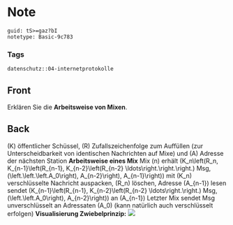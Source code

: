 # Note
```
guid: tS>=gaz?bI
notetype: Basic-9c783
```

### Tags
```
datenschutz::04-internetprotokolle
```

## Front
Erklären Sie die <b>Arbeitsweise von Mixen</b>.

## Back
\(K\) öffentlicher Schüssel, \(R\) Zufallszeichenfolge zum
Auffüllen (zur Unterscheidbarkeit von identischen Nachrichten auf
Mixe) und \(A\) Adresse der nächsten Station <b>Arbeitsweise eines
Mix</b> Mix \(n\) erhält \(K_n\left(R_n, K_{n-1}\left(R_{n-1},
K_{n-2}\left(R_{n-2} \ldots\right.\right.\right.\)
Msg,\(\left.\left.\left.A_0\right), A_{n-2}\right),
A_{n-1}\right)\) mit \(K_n\) verschlüsselte Nachricht auspacken,
\(R_n\) löschen, Adresse \(A_{n-1}\) lesen sendet
\(K_{n-1}\left(R_{n-1}, K_{n-2}\left(R_{n-2} \ldots\right.\right.\)
Msg, \(\left.\left.A_0\right), A_{n-2}\right)\) an \(A_{n-1}\)
Letzter Mix sendet Msg unverschlüsselt an Adressaten \(A_0\) (kann
natürlich auch verschlüsselt erfolgen) <b>Visualisierung
Zwiebelprinzip:</b> <img src="paste-46c41a4158c992962f221add28aa1132dbdff4a8.jpg">
